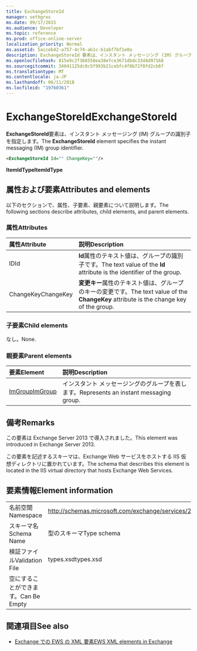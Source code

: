 ```yaml
---
title: ExchangeStoreId
manager: sethgros
ms.date: 09/17/2015
ms.audience: Developer
ms.topic: reference
ms.prod: office-online-server
localization_priority: Normal
ms.assetid: 5acceb42-a757-4c74-ab1c-b1abf7bf1e0a
description: ExchangeStoreId 要素は、インスタント メッセージング (IM) グループの識別子を指定します。
ms.openlocfilehash: 815e9c2f368558ea38efce3671dbdc33d4d97168
ms.sourcegitcommit: 34041125dc8c5f993b21cebfc4f8b72f0fd2cb6f
ms.translationtype: MT
ms.contentlocale: ja-JP
ms.lasthandoff: 06/11/2018
ms.locfileid: "19760361"
---
```

# <a name="exchangestoreid"></a><span data-ttu-id="7b819-103">ExchangeStoreId</span><span class="sxs-lookup"><span data-stu-id="7b819-103">ExchangeStoreId</span></span>

<span data-ttu-id="7b819-104">**ExchangeStoreId**要素は、インスタント メッセージング (IM) グループの識別子を指定します。</span><span class="sxs-lookup"><span data-stu-id="7b819-104">The **ExchangeStoreId** element specifies the instant messaging (IM) group identifier.</span></span> 
  
```XML
<ExchangeStoreId Id="" ChangeKey=""/>
```

 <span data-ttu-id="7b819-105">**ItemIdType**</span><span class="sxs-lookup"><span data-stu-id="7b819-105">**ItemIdType**</span></span>
## <a name="attributes-and-elements"></a><span data-ttu-id="7b819-106">属性および要素</span><span class="sxs-lookup"><span data-stu-id="7b819-106">Attributes and elements</span></span>

<span data-ttu-id="7b819-107">以下のセクションで、属性、子要素、親要素について説明します。</span><span class="sxs-lookup"><span data-stu-id="7b819-107">The following sections describe attributes, child elements, and parent elements.</span></span>
  
### <a name="attributes"></a><span data-ttu-id="7b819-108">属性</span><span class="sxs-lookup"><span data-stu-id="7b819-108">Attributes</span></span>

|<span data-ttu-id="7b819-109">**属性**</span><span class="sxs-lookup"><span data-stu-id="7b819-109">**Attribute**</span></span>|<span data-ttu-id="7b819-110">**説明**</span><span class="sxs-lookup"><span data-stu-id="7b819-110">**Description**</span></span>|
|:-----|:-----|
|<span data-ttu-id="7b819-111">ID</span><span class="sxs-lookup"><span data-stu-id="7b819-111">Id</span></span>  <br/> |<span data-ttu-id="7b819-112">**Id**属性のテキスト値は、グループの識別子です。</span><span class="sxs-lookup"><span data-stu-id="7b819-112">The text value of the **Id** attribute is the identifier of the group.</span></span>  <br/> |
|<span data-ttu-id="7b819-113">ChangeKey</span><span class="sxs-lookup"><span data-stu-id="7b819-113">ChangeKey</span></span>  <br/> |<span data-ttu-id="7b819-114">**変更キー**属性のテキスト値は、グループのキーの変更です。</span><span class="sxs-lookup"><span data-stu-id="7b819-114">The text value of the **ChangeKey** attribute is the change key of the group.</span></span>  <br/> |
   
### <a name="child-elements"></a><span data-ttu-id="7b819-115">子要素</span><span class="sxs-lookup"><span data-stu-id="7b819-115">Child elements</span></span>

<span data-ttu-id="7b819-116">なし。</span><span class="sxs-lookup"><span data-stu-id="7b819-116">None.</span></span>
  
### <a name="parent-elements"></a><span data-ttu-id="7b819-117">親要素</span><span class="sxs-lookup"><span data-stu-id="7b819-117">Parent elements</span></span>

|<span data-ttu-id="7b819-118">**要素**</span><span class="sxs-lookup"><span data-stu-id="7b819-118">**Element**</span></span>|<span data-ttu-id="7b819-119">**説明**</span><span class="sxs-lookup"><span data-stu-id="7b819-119">**Description**</span></span>|
|:-----|:-----|
|[<span data-ttu-id="7b819-120">ImGroup</span><span class="sxs-lookup"><span data-stu-id="7b819-120">ImGroup</span></span>](imgroup.md) <br/> |<span data-ttu-id="7b819-121">インスタント メッセージングのグループを表します。</span><span class="sxs-lookup"><span data-stu-id="7b819-121">Represents an instant messaging group.</span></span>  <br/> |
   
## <a name="remarks"></a><span data-ttu-id="7b819-122">備考</span><span class="sxs-lookup"><span data-stu-id="7b819-122">Remarks</span></span>

<span data-ttu-id="7b819-123">この要素は Exchange Server 2013 で導入されました。</span><span class="sxs-lookup"><span data-stu-id="7b819-123">This element was introduced in Exchange Server 2013.</span></span>
  
<span data-ttu-id="7b819-124">この要素を記述するスキーマは、Exchange Web サービスをホストする IIS 仮想ディレクトリに置かれています。</span><span class="sxs-lookup"><span data-stu-id="7b819-124">The schema that describes this element is located in the IIS virtual directory that hosts Exchange Web Services.</span></span>
  
## <a name="element-information"></a><span data-ttu-id="7b819-125">要素情報</span><span class="sxs-lookup"><span data-stu-id="7b819-125">Element information</span></span>

|||
|:-----|:-----|
|<span data-ttu-id="7b819-126">名前空間</span><span class="sxs-lookup"><span data-stu-id="7b819-126">Namespace</span></span>  <br/> |http://schemas.microsoft.com/exchange/services/2006/types  <br/> |
|<span data-ttu-id="7b819-127">スキーマ名</span><span class="sxs-lookup"><span data-stu-id="7b819-127">Schema Name</span></span>  <br/> |<span data-ttu-id="7b819-128">型のスキーマ</span><span class="sxs-lookup"><span data-stu-id="7b819-128">Type schema</span></span>  <br/> |
|<span data-ttu-id="7b819-129">検証ファイル</span><span class="sxs-lookup"><span data-stu-id="7b819-129">Validation File</span></span>  <br/> |<span data-ttu-id="7b819-130">types.xsd</span><span class="sxs-lookup"><span data-stu-id="7b819-130">types.xsd</span></span>  <br/> |
|<span data-ttu-id="7b819-131">空にすることができます。</span><span class="sxs-lookup"><span data-stu-id="7b819-131">Can Be Empty</span></span>  <br/> ||
   
## <a name="see-also"></a><span data-ttu-id="7b819-132">関連項目</span><span class="sxs-lookup"><span data-stu-id="7b819-132">See also</span></span>



- [<span data-ttu-id="7b819-133">Exchange での EWS の XML 要素</span><span class="sxs-lookup"><span data-stu-id="7b819-133">EWS XML elements in Exchange</span></span>](ews-xml-elements-in-exchange.md)

